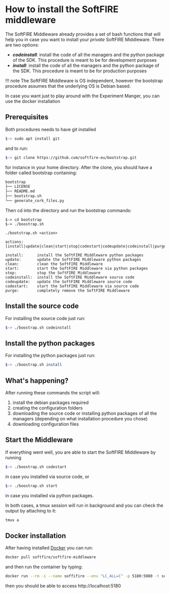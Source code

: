 # How to install the SoftFIRE middleware

The SoftFIRE Middleware already provides a set of bash functions that will help you in case you want to install your _private_ SoftFIRE Middleware. There are two options:

* _**codeinstall**_: install the code of all the managers and the python package of the SDK. This procedure is meant to be for development purposes
* _**install**_: install the code of all the managers and the python package of the SDK. This procedure is meant to be for production purposes

!!! note
      The SoftFIRE Middleware is OS independent, however the bootstrap procedure assumes that the underlying OS is Debian based.

In case you want just to play around with the Experiment Manger, you can use the docker installation

## Prerequisites

Both procedures needs to have git installed

```bash
$-> sudo apt install git
```

and to run:

```bash
$-> git clone https://github.com/softfire-eu/bootstrap.git
```

for instance in your home directory. After the clone, you should have a folder called bootstrap containing:

```sh
bootstrap
├── LICENSE
├── README.md
├── bootstrap.sh
└── generate_cork_files.py
```

Then cd into the directory and run the bootstrap commands:


```text
$-> cd bootstrap
$-> ./boostrap.sh

./bootstrap.sh <action>

actions:    [install|update|clean|start|stop|codestart|codeupdate|codeinstall|purge]

install:      install the SoftFIRE Middleware python packages
update:       update the SoftFIRE Middleware python packages
clean:        clean the SoftFIRE Middleware
start:        start the SoftFIRE Middleware via python packages
stop:         stop the SoftFIRE Middleware
codeinstall:  install the SoftFIRE Middleware source code
codeupdate:   update the SoftFIRE Middleware source code
codestart:    start the SoftFIRE Middleware via source code
purge:        completely remove the SoftFIRE Middleware
```

## Install the source code

For installing the source code just run:

```sh
$-> ./boostrap.sh codeinstall
```

## Install the python packages

For installing the python packages just run:

```sh
$-> ./boostrap.sh install

```

## What's happening?

After running these commands the script will:

1. install the debian packages required
1. creating the configuration folders
1. downloading the source code or installing python packages of all the managers (depending on what installation procedure you chose)
1. downloading configuration files

## Start the Middleware

If everything went well, you are able to start the SoftFIRE Middleware by running

```sh
$-> ./boostrap.sh codestart
```

in case you installed via source code, or

```sh
$-> ./boostrap.sh start
```

in case you installed via python packages.

In both cases, a tmux session will run in background and you can check the output by attaching to it:

```sh
tmux a
```

## Docker installation

After having installed [Docker](https://www.docker.com/) you can run:

```sh
docker pull softfire/softfire-middleware
```

and then run the container by typing:

```sh
docker run --rm -i --name soffifire --env "LC_ALL=C" -p 5180:5080 -t softfire-middleware
```

then you should be able to access http://localhost:5180
